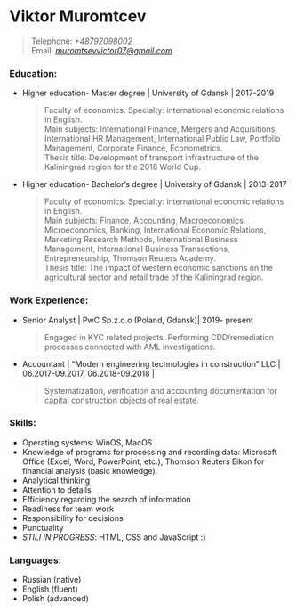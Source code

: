 # **Viktor Muromtcev**

> Telephone: *+48792098002*  
> Email: *muromtsevvictor07@gmail.com*  

### Education:
* Higher education- Master degree | University of Gdansk | 2017-2019
    > Faculty of economics. Specialty: international economic relations in English.  
    > Main subjects: International Finance, Mergers and Acquisitions, International HR Management, International Public Law, Portfolio Management, Corporate Finance, Econometrics.  
    > Thesis title: Development of transport infrastructure of the Kaliningrad region for the 2018 World Cup.
* Higher education- Bachelor’s degree | University of Gdansk | 2013-2017
    > Faculty of economics. Specialty: international economic relations in English.  
    > Main subjects: Finance, Accounting, Macroeconomics, Microeconomics, Banking, International Economic Relations, Marketing Research Methods, International Business Management, International Business Transactions, Entrepreneurship, Thomson Reuters Academy.  
    > Thesis title: The impact of western economic sanctions on the agricultural sector and retail trade of the Kaliningrad region.  

### Work Experience:
* Senior Analyst | PwC Sp.z.o.o (Poland, Gdansk)| 2019- present
  > Engaged in KYC related projects. Performing CDD/remediation processes connected with AML investigations.  
* Accountant | “Modern engineering technologies in construction” LLC | 06.2017-09.2017, 06.2018-09.2018 |
  > Systematization, verification and accounting documentation for capital construction objects of real estate.  

### Skills:
  * Operating systems: WinOS, MacOS
  * Knowledge of programs for processing and recording data: Microsoft Office (Excel, Word, PowerPoint, etc.), Thomson Reuters Eikon for financial analysis (basic knowledge).
  * Analytical thinking
  * Attention to details
  * Efficiency regarding the search of information
  * Readiness for team work
  * Responsibility for decisions
  * Punctuality
  * _STILl IN PROGRESS_: HTML, CSS and JavaScript :)

### Languages:
  * Russian (native)
  * English (fluent)
  * Polish (advanced)